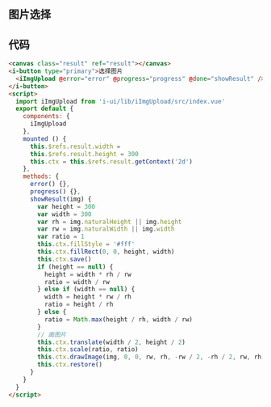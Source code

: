 ## 图片选择
<template>
<canvas class="result" ref="result"></canvas>
<br />
<i-button type="primary">选择图片 
   <iImgUpload @error="error" @progress="progress" @done="showResult" />
</i-button>
</template>

<script>
  import iImgUpload from 'i-ui/lib/iImgUpload'
  export default {
    components: {
      iImgUpload
    },
    mounted () {
      this.$refs.result.width =
      this.$refs.result.height = 300
      this.ctx = this.$refs.result.getContext('2d')
    },
    methods: {
      error() {},
      progress() {},
      showResult(img) {
        var height = 300
        var width = 300
        var rh = img.naturalHeight || img.height
        var rw = img.naturalWidth || img.width
        var ratio = 1
        this.ctx.fillStyle = '#fff'
        this.ctx.fillRect(0, 0, height, width)
        this.ctx.save()
        if (height == null) {
          height = width * rh / rw
          ratio = width / rw
        } else if (width == null) {
          width = height * rw / rh
          ratio = height / rh
        } else {
          ratio = Math.max(height / rh, width / rw)
        }
        // 画图片
        this.ctx.translate(width / 2, height / 2)
        this.ctx.scale(ratio, ratio)
        this.ctx.drawImage(img, 0, 0, rw, rh, -rw / 2, -rh / 2, rw, rh)
        this.ctx.restore()
      }
    }
  }
</script>

## 代码
```html
<canvas class="result" ref="result"></canvas>
<i-button type="primary">选择图片
  <iImgUpload @error="error" @progress="progress" @done="showResult" />
</i-button>
<script>
  import iImgUpload from 'i-ui/lib/iImgUpload/src/index.vue'
  export default {
    components: {
      iImgUpload
    },
    mounted () {
      this.$refs.result.width =
      this.$refs.result.height = 300
      this.ctx = this.$refs.result.getContext('2d')
    },
    methods: {
      error() {},
      progress() {},
      showResult(img) {
        var height = 300
        var width = 300
        var rh = img.naturalHeight || img.height
        var rw = img.naturalWidth || img.width
        var ratio = 1
        this.ctx.fillStyle = '#fff'
        this.ctx.fillRect(0, 0, height, width)
        this.ctx.save()
        if (height == null) {
          height = width * rh / rw
          ratio = width / rw
        } else if (width == null) {
          width = height * rw / rh
          ratio = height / rh
        } else {
          ratio = Math.max(height / rh, width / rw)
        }
        // 画图片
        this.ctx.translate(width / 2, height / 2)
        this.ctx.scale(ratio, ratio)
        this.ctx.drawImage(img, 0, 0, rw, rh, -rw / 2, -rh / 2, rw, rh)
        this.ctx.restore()
      }
    }
  }
</script>

```
